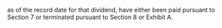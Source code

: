 as  of  the  record  date  for  that  dividend,  have  either  been  paid  pursuant  to  Section  7  or  terminated
pursuant to Section 8 or Exhibit A.